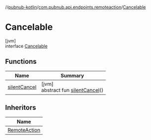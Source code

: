 //[pubnub-kotlin](../../../index.md)/[com.pubnub.api.endpoints.remoteaction](../index.md)/[Cancelable](index.md)

# Cancelable

[jvm]\
interface [Cancelable](index.md)

## Functions

| Name | Summary |
|---|---|
| [silentCancel](silent-cancel.md) | [jvm]<br>abstract fun [silentCancel](silent-cancel.md)() |

## Inheritors

| Name |
|---|
| [RemoteAction](../-remote-action/index.md) |
